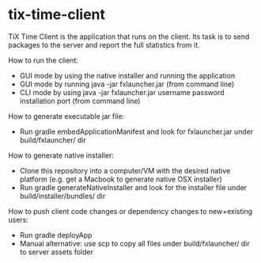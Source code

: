 # tix-time-client
TiX Time Client is the application that runs on the client. Its task is to send packages to the server and report the
full statistics from it.

How to run the client:
* GUI mode by using the native installer and running the application
* GUI mode by running java -jar fxlauncher.jar (from command line)
* CLI mode by using java -jar fxlauncher.jar username password installation port (from command line)

How to generate executable jar file:
* Run gradle embedApplicationManifest and look for fxlauncher.jar under build/fxlauncher/ dir

How to generate native installer:
* Clone this repository into a computer/VM with the desired native platform (e.g. get a Macbook to generate native OSX installer)
* Run gradle generateNativeInstaller and look for the installer file under build/installer/bundles/ dir

How to push client code changes or dependency changes to new+existing users:
* Run gradle deployApp
* Manual alternative: use scp to copy all files under build/fxlauncher/ dir to server assets folder
